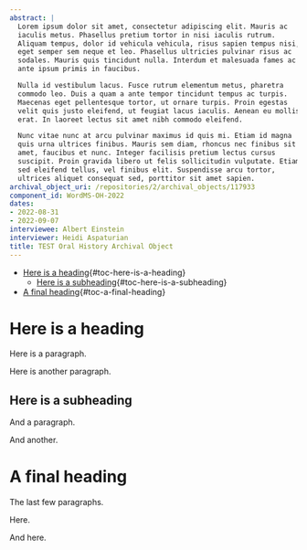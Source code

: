```yaml
---
abstract: |
  Lorem ipsum dolor sit amet, consectetur adipiscing elit. Mauris ac
  iaculis metus. Phasellus pretium tortor in nisi iaculis rutrum.
  Aliquam tempus, dolor id vehicula vehicula, risus sapien tempus nisi,
  eget semper sem neque et leo. Phasellus ultricies pulvinar risus ac
  sodales. Mauris quis tincidunt nulla. Interdum et malesuada fames ac
  ante ipsum primis in faucibus.

  Nulla id vestibulum lacus. Fusce rutrum elementum metus, pharetra
  commodo leo. Duis a quam a ante tempor tincidunt tempus ac turpis.
  Maecenas eget pellentesque tortor, ut ornare turpis. Proin egestas
  velit quis justo eleifend, ut feugiat lacus iaculis. Aenean eu mollis
  erat. In laoreet lectus sit amet nibh commodo eleifend.

  Nunc vitae nunc at arcu pulvinar maximus id quis mi. Etiam id magna
  quis urna ultrices finibus. Mauris sem diam, rhoncus nec finibus sit
  amet, faucibus et nunc. Integer facilisis pretium lectus cursus
  suscipit. Proin gravida libero ut felis sollicitudin vulputate. Etiam
  sed eleifend tellus, vel finibus elit. Suspendisse arcu tortor,
  ultrices aliquet consequat sed, porttitor sit amet sapien.
archival_object_uri: /repositories/2/archival_objects/117933
component_id: WordMS-OH-2022
dates:
- 2022-08-31
- 2022-09-07
interviewee: Albert Einstein
interviewer: Heidi Aspaturian
title: TEST Oral History Archival Object
---
```


-   [Here is a heading](#here-is-a-heading){#toc-here-is-a-heading}
    -   [Here is a
        subheading](#here-is-a-subheading){#toc-here-is-a-subheading}
-   [A final heading](#a-final-heading){#toc-a-final-heading}

# Here is a heading

Here is a paragraph.

Here is another paragraph.

## Here is a subheading

And a paragraph.

And another.

# A final heading

The last few paragraphs.

Here.

And here.
